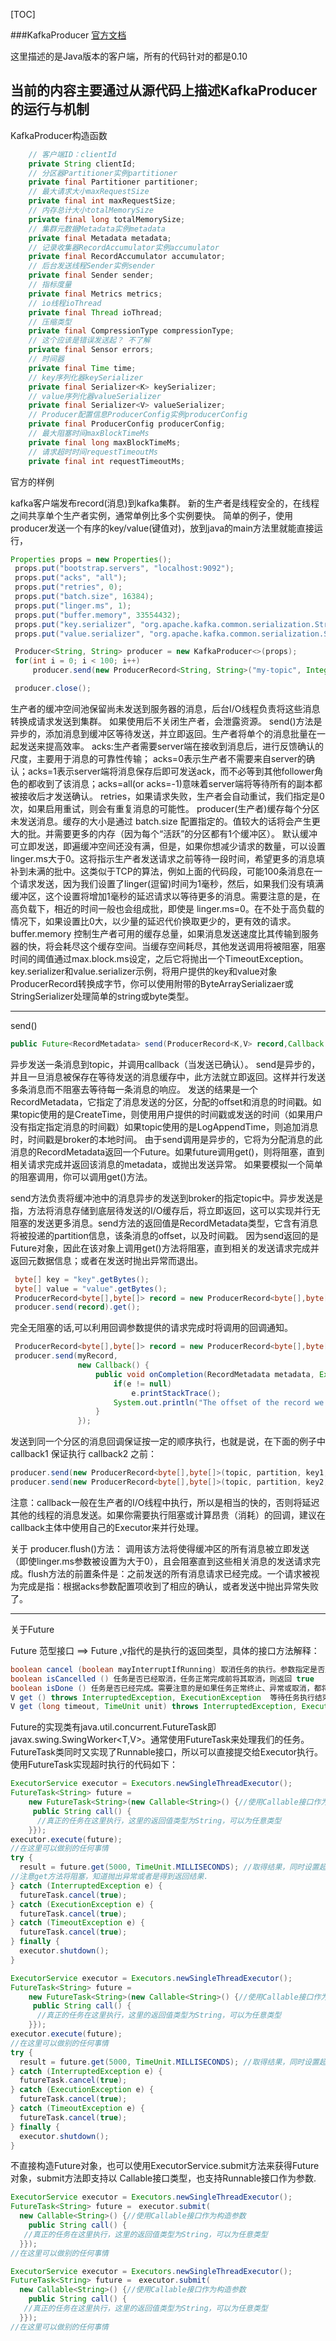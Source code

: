 [TOC]

###KafkaProducer
[官方文档](http://kafka.apache.org/0110/javadoc/index.html?org/apache/kafka/clients/producer/KafkaProducer.html)

这里描述的是Java版本的客户端，所有的代码针对的都是0.10

**当前的内容主要通过从源代码上描述KafkaProducer的运行与机制**
---

KafkaProducer构造函数

```java
    // 客户端ID：clientId
    private String clientId;
    // 分区器Partitioner实例partitioner
    private final Partitioner partitioner;
    // 最大请求大小maxRequestSize
    private final int maxRequestSize;
    // 内存总计大小totalMemorySize
    private final long totalMemorySize;
    // 集群元数据Metadata实例metadata
    private final Metadata metadata;
    // 记录收集器RecordAccumulator实例accumulator
    private final RecordAccumulator accumulator;
    // 后台发送线程Sender实例sender
    private final Sender sender;
    // 指标度量
    private final Metrics metrics;
    // io线程ioThread
    private final Thread ioThread;
    // 压缩类型
    private final CompressionType compressionType;
    // 这个应该是错误发送起？ 不了解
    private final Sensor errors;
    // 时间器
    private final Time time;
    // key序列化器keySerializer
    private final Serializer<K> keySerializer;
    // value序列化器valueSerializer
    private final Serializer<V> valueSerializer;
    // Producer配置信息ProducerConfig实例producerConfig
    private final ProducerConfig producerConfig;
    // 最大阻塞时间maxBlockTimeMs
    private final long maxBlockTimeMs;
    // 请求超时时间requestTimeoutMs
    private final int requestTimeoutMs;
```




官方的样例

kafka客户端发布record(消息)到kafka集群。
新的生产者是线程安全的，在线程之间共享单个生产者实例，通常单例比多个实例要快。
简单的例子，使用producer发送一个有序的key/value(键值对)，放到java的main方法里就能直接运行，
```java
Properties props = new Properties();
 props.put("bootstrap.servers", "localhost:9092");
 props.put("acks", "all");
 props.put("retries", 0);
 props.put("batch.size", 16384);
 props.put("linger.ms", 1);
 props.put("buffer.memory", 33554432);
 props.put("key.serializer", "org.apache.kafka.common.serialization.StringSerializer");
 props.put("value.serializer", "org.apache.kafka.common.serialization.StringSerializer");

 Producer<String, String> producer = new KafkaProducer<>(props);
 for(int i = 0; i < 100; i++)
     producer.send(new ProducerRecord<String, String>("my-topic", Integer.toString(i), Integer.toString(i)));

 producer.close();
```
生产者的缓冲空间池保留尚未发送到服务器的消息，后台I/O线程负责将这些消息转换成请求发送到集群。
如果使用后不关闭生产者，会泄露资源。
send()方法是异步的，添加消息到缓冲区等待发送，并立即返回。生产者将单个的消息批量在一起发送来提高效率。
acks:生产者需要server端在接收到消息后，进行反馈确认的尺度，主要用于消息的可靠性传输；
acks=0表示生产者不需要来自server的确认；acks=1表示server端将消息保存后即可发送ack，而不必等到其他follower角色的都收到了该消息；acks=all(or acks=-1)意味着server端将等待所有的副本都被接收后才发送确认。
retries，如果请求失败，生产者会自动重试，我们指定是0次，如果启用重试，则会有重复消息的可能性。
producer(生产者)缓存每个分区未发送消息。缓存的大小是通过 batch.size 配置指定的。值较大的话将会产生更大的批。并需要更多的内存（因为每个“活跃”的分区都有1个缓冲区）。
默认缓冲可立即发送，即遍缓冲空间还没有满，但是，如果你想减少请求的数量，可以设置linger.ms大于0。这将指示生产者发送请求之前等待一段时间，希望更多的消息填补到未满的批中。这类似于TCP的算法，例如上面的代码段，可能100条消息在一个请求发送，因为我们设置了linger(逗留)时间为1毫秒，然后，如果我们没有填满缓冲区，这个设置将增加1毫秒的延迟请求以等待更多的消息。需要注意的是，在高负载下，相近的时间一般也会组成批，即使是 linger.ms=0。在不处于高负载的情况下，如果设置比0大，以少量的延迟代价换取更少的，更有效的请求。
buffer.memory 控制生产者可用的缓存总量，如果消息发送速度比其传输到服务器的快，将会耗尽这个缓存空间。当缓存空间耗尽，其他发送调用将被阻塞，阻塞时间的阈值通过max.block.ms设定，之后它将抛出一个TimeoutException。
key.serializer和value.serializer示例，将用户提供的key和value对象ProducerRecord转换成字节，你可以使用附带的ByteArraySerializaer或StringSerializer处理简单的string或byte类型。

---



send()
```java
public Future<RecordMetadata> send(ProducerRecord<K,V> record,Callback callback)
```
异步发送一条消息到topic，并调用callback（当发送已确认）。
send是异步的，并且一旦消息被保存在等待发送的消息缓存中，此方法就立即返回。这样并行发送多条消息而不阻塞去等待每一条消息的响应。
发送的结果是一个RecordMetadata，它指定了消息发送的分区，分配的offset和消息的时间戳。如果topic使用的是CreateTime，则使用用户提供的时间戳或发送的时间（如果用户没有指定指定消息的时间戳）如果topic使用的是LogAppendTime，则追加消息时，时间戳是broker的本地时间。
由于send调用是异步的，它将为分配消息的此消息的RecordMetadata返回一个Future。如果future调用get()，则将阻塞，直到相关请求完成并返回该消息的metadata，或抛出发送异常。
如果要模拟一个简单的阻塞调用，你可以调用get()方法。


send方法负责将缓冲池中的消息异步的发送到broker的指定topic中。异步发送是指，方法将消息存储到底层待发送的I/O缓存后，将立即返回，这可以实现并行无阻塞的发送更多消息。send方法的返回值是RecordMetadata类型，它含有消息将被投递的partition信息，该条消息的offset，以及时间戳。 
因为send返回的是Future对象，因此在该对象上调用get()方法将阻塞，直到相关的发送请求完成并返回元数据信息；或者在发送时抛出异常而退出。
```java
 byte[] key = "key".getBytes();
 byte[] value = "value".getBytes();
 ProducerRecord<byte[],byte[]> record = new ProducerRecord<byte[],byte[]>("my-topic", key, value)
 producer.send(record).get();
```
完全无阻塞的话,可以利用回调参数提供的请求完成时将调用的回调通知。
```java
 ProducerRecord<byte[],byte[]> record = new ProducerRecord<byte[],byte[]>("the-topic", key, value);
 producer.send(myRecord,
               new Callback() {
                   public void onCompletion(RecordMetadata metadata, Exception e) {
                       if(e != null)
                           e.printStackTrace();
                       System.out.println("The offset of the record we just sent is: " + metadata.offset());
                   }
               });
```
发送到同一个分区的消息回调保证按一定的顺序执行，也就是说，在下面的例子中 callback1 保证执行 callback2 之前：
```java
producer.send(new ProducerRecord<byte[],byte[]>(topic, partition, key1, value1), callback1);
producer.send(new ProducerRecord<byte[],byte[]>(topic, partition, key2, value2), callback2);
```
注意：callback一般在生产者的I/O线程中执行，所以是相当的快的，否则将延迟其他的线程的消息发送。如果你需要执行阻塞或计算昂贵（消耗）的回调，建议在callback主体中使用自己的Executor来并行处理。



关于 producer.flush()方法：
调用该方法将使得缓冲区的所有消息被立即发送（即使linger.ms参数被设置为大于0），且会阻塞直到这些相关消息的发送请求完成。flush方法的前置条件是：之前发送的所有消息请求已经完成。一个请求被视为完成是指：根据acks参数配置项收到了相应的确认，或者发送中抛出异常失败了。


---


关于Future


Future 范型接口 ==> Future<V> ,v指代的是执行的返回类型，具体的接口方法解释：
```java
boolean cancel (boolean mayInterruptIfRunning) 取消任务的执行。参数指定是否立即中断任务执行，或者等等任务结束
boolean isCancelled () 任务是否已经取消，任务正常完成前将其取消，则返回 true
boolean isDone () 任务是否已经完成。需要注意的是如果任务正常终止、异常或取消，都将返回true
V get () throws InterruptedException, ExecutionException  等待任务执行结束，然后获得V类型的结果。InterruptedException 线程被中断异常， ExecutionException任务执行异常，如果任务被取消，还会抛出CancellationException
V get (long timeout, TimeUnit unit) throws InterruptedException, ExecutionException, TimeoutException 同上面的get功能一样，多了设置超时时间。参数timeout指定超时时间，uint指定时间的单位，在枚举类TimeUnit中有相关的定义。如果计算超时，将抛出TimeoutException
```
Future的实现类有java.util.concurrent.FutureTask<V>即 javax.swing.SwingWorker<T,V>。通常使用FutureTask来处理我们的任务。FutureTask类同时又实现了Runnable接口，所以可以直接提交给Executor执行。使用FutureTask实现超时执行的代码如下：
```java
ExecutorService executor = Executors.newSingleThreadExecutor();  
FutureTask<String> future =  
    new FutureTask<String>(new Callable<String>() {//使用Callable接口作为构造参数  
     public String call() {  
      //真正的任务在这里执行，这里的返回值类型为String，可以为任意类型  
    }});  
executor.execute(future);  
//在这里可以做别的任何事情  
try {  
  result = future.get(5000, TimeUnit.MILLISECONDS); //取得结果，同时设置超时执行时间为5秒。同样可以用future.get()，不设置执行超时时间取得结果 
//注意get方法将阻塞，知道抛出异常或者是得到返回结果. 
} catch (InterruptedException e) {  
  futureTask.cancel(true);  
} catch (ExecutionException e) {  
  futureTask.cancel(true);  
} catch (TimeoutException e) {  
  futureTask.cancel(true);  
} finally {  
  executor.shutdown();  
} 
```


```java
ExecutorService executor = Executors.newSingleThreadExecutor(); 
FutureTask<String> future = 
    new FutureTask<String>(new Callable<String>() {//使用Callable接口作为构造参数 
     public String call() { 
      //真正的任务在这里执行，这里的返回值类型为String，可以为任意类型 
    }}); 
executor.execute(future); 
//在这里可以做别的任何事情 
try { 
  result = future.get(5000, TimeUnit.MILLISECONDS); //取得结果，同时设置超时执行时间为5秒。同样可以用future.get()，不设置执行超时时间取得结果 
} catch (InterruptedException e) { 
  futureTask.cancel(true); 
} catch (ExecutionException e) { 
  futureTask.cancel(true); 
} catch (TimeoutException e) { 
  futureTask.cancel(true); 
} finally { 
  executor.shutdown(); 
} 
```
不直接构造Future对象，也可以使用ExecutorService.submit方法来获得Future对象，submit方法即支持以 Callable接口类型，也支持Runnable接口作为参数.
```java
ExecutorService executor = Executors.newSingleThreadExecutor();  
FutureTask<String> future =　executor.submit(  
  new Callable<String>() {//使用Callable接口作为构造参数  
    public String call() {  
   //真正的任务在这里执行，这里的返回值类型为String，可以为任意类型  
  }});  
//在这里可以做别的任何事情  
```


```java
ExecutorService executor = Executors.newSingleThreadExecutor(); 
FutureTask<String> future =　executor.submit( 
  new Callable<String>() {//使用Callable接口作为构造参数 
    public String call() { 
   //真正的任务在这里执行，这里的返回值类型为String，可以为任意类型 
  }}); 
//在这里可以做别的任何事情 
```


